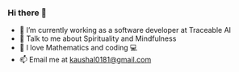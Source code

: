 ### Hi there 👋

<!--
**kaushal02/kaushal02** is a ✨ _special_ ✨ repository because its `README.md` (this file) appears on your GitHub profile.

Here are some ideas to get you started:
- 👯 I’m looking to collaborate on ...
- 🤔 I’m looking for help with ...
- 🌱 I’m currently learning ...
- ⚡ Fun fact: ...
-->

- 🔭 I’m currently working as a software developer at Traceable AI
- 💬 Talk to me about Spirituality and Mindfulness
- 🌱 I love Mathematics and coding 💻
- 📫 Email me at kaushal0181@gmail.com
